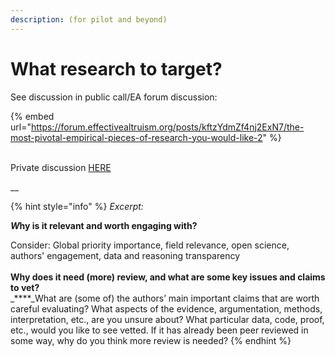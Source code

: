 ```yaml
---
description: (for pilot and beyond)
---
```


# What research to target?

See discussion in public call/EA forum discussion:

{% embed url="https://forum.effectivealtruism.org/posts/kftzYdmZf4nj2ExN7/the-most-pivotal-empirical-pieces-of-research-you-would-like-2" %}

\
Private discussion [HERE](https://docs.google.com/document/d/14HXHQTqwJ5VOw-SBoJD8Sd3jathdO9geKdmhdOOx\_Gw/edit)

__

{% hint style="info" %}
_Excerpt:_&#x20;

_**W**_**hy is it relevant and worth engaging with?**

Consider: Global priority importance, field relevance, open science, authors' engagement, data and reasoning transparency\
\
**Why does it need (more) review, and what are some key issues and claims to vet?** \
_****_What are (some of) the authors’ main important claims that are worth careful evaluating? What aspects of the evidence, argumentation, methods, interpretation, etc., are you unsure about? What particular data, code, proof, etc., would you like to see vetted. If it has already been peer reviewed in some way, why do you think more review is needed?
{% endhint %}





